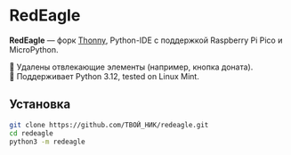 
# RedEagle

**RedEagle** — форк [Thonny](https://thonny.org/), Python-IDE с поддержкой Raspberry Pi Pico и MicroPython.

🔴 Удалены отвлекающие элементы (например, кнопка доната).  
🐍 Поддерживает Python 3.12, tested on Linux Mint.

## Установка

```bash
git clone https://github.com/ТВОЙ_НИК/redeagle.git
cd redeagle
python3 -m redeagle
